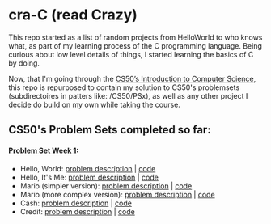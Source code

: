 # cra-C (read Crazy)

This repo started as a list of random projects from HelloWorld to who knows what, as part of my learning process of the C programming language. Being curious about low level details of things, I started learning the basics of C by doing.

Now, that I'm going through the [CS50’s Introduction to Computer Science](https://pll.harvard.edu/course/cs50-introduction-computer-science), this repo is repurposed to contain my solution to CS50's problemsets (subdirectoires in patters like: /CS50/PSx), as well as any other project I decide do build on my own while taking the course.


## CS50's Problem Sets completed so far:
#### [Problem Set Week 1:](https://github.com/majoloso97/cra-C/tree/main/CS50/PS-1)
- Hello, World: [problem description](https://cs50.harvard.edu/x/2024/psets/1/world/) | [code](https://github.com/majoloso97/cra-C/tree/main/CS50/PS-1/0-hello-world)
- Hello, It's Me: [problem description](https://cs50.harvard.edu/x/2024/psets/1/me/) | [code](https://github.com/majoloso97/cra-C/tree/main/CS50/PS-1/1-hello-me)
- Mario (simpler version): [problem description](https://cs50.harvard.edu/x/2024/psets/1/mario/less/) | [code](https://github.com/majoloso97/cra-C/tree/main/CS50/PS-1/2-mario-less)
- Mario (more complex version): [problem description](https://cs50.harvard.edu/x/2024/psets/1/mario/more/) | [code](https://github.com/majoloso97/cra-C/tree/main/CS50/PS-1/3-mario-more)
- Cash: [problem description](https://cs50.harvard.edu/x/2024/psets/1/cash/) | [code](https://github.com/majoloso97/cra-C/tree/main/CS50/PS-1/4-cash)
- Credit: [problem description](https://cs50.harvard.edu/x/2024/psets/1/credit/) | [code](https://github.com/majoloso97/cra-C/tree/main/CS50/PS-1/5-credit)
